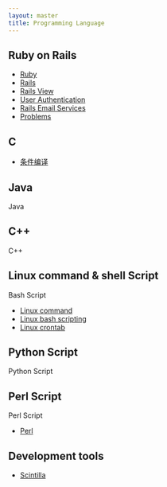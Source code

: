 ```yaml
---
layout: master
title: Programming Language
---
```


## Ruby on Rails

* [Ruby](ror/ruby.html)
* [Rails](ror/rails.html)
* [Rails View](ror/rails-view.html)
* [User Authentication](ror/user-authentication.html)
* [Rails Email Services](ror/email-service.html)
* [Problems](ror/ror-problem.html)

## C

* [条件编译](conditional_compile.html)

## Java

Java

## C++

C++

## Linux command & shell Script

Bash Script

* [Linux command](shell/command.html)
* [Linux bash scripting](shell/bash.html)
* [Linux crontab](shell/crontab.html)

## Python Script

Python Script

## Perl Script

Perl Script

* [Perl](perl/perl.html)

## Development tools

* [Scintilla](http://www.scintilla.org/)